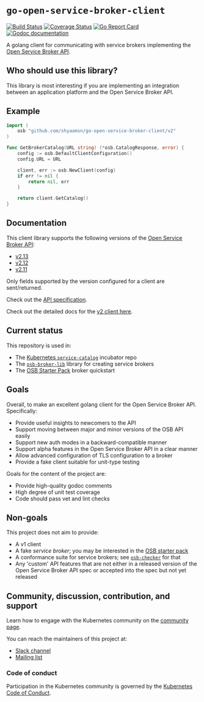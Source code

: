 # `go-open-service-broker-client`

[![Build Status](https://travis-ci.org/shyaamsn/go-open-service-broker-client.svg?branch=master)](https://travis-ci.org/shyaamsn/go-open-service-broker-client)
[![Coverage Status](https://coveralls.io/repos/github/shyaamsn/go-open-service-broker-client/badge.svg)](https://coveralls.io/github/shyaamsn/go-open-service-broker-client)
[![Go Report Card](https://goreportcard.com/badge/github.com/shyaamsn/go-open-service-broker-client)](https://goreportcard.com/report/github.com/shyaamsn/go-open-service-broker-client)
[![Godoc documentation](https://img.shields.io/badge/godoc-documentation-blue.svg)](https://godoc.org/github.com/shyaamsn/go-open-service-broker-client)

A golang client for communicating with service brokers implementing the
[Open Service Broker API](https://github.com/openservicebrokerapi/servicebroker).

## Who should use this library?

This library is most interesting if you are implementing an integration
between an application platform and the Open Service Broker API.

## Example

```go
import (
	osb "github.com/shyaamsn/go-open-service-broker-client/v2"
)

func GetBrokerCatalog(URL string) (*osb.CatalogResponse, error) {
	config := osb.DefaultClientConfiguration()
	config.URL = URL

	client, err := osb.NewClient(config)
	if err != nil {
		return nil, err
	}

	return client.GetCatalog()
}
```

## Documentation

This client library supports the following versions of the
[Open Service Broker API](https://github.com/openservicebrokerapi/servicebroker):

- [v2.13](https://github.com/openservicebrokerapi/servicebroker/tree/v2.13)
- [v2.12](https://github.com/openservicebrokerapi/servicebroker/tree/v2.12)
- [v2.11](https://github.com/openservicebrokerapi/servicebroker/tree/v2.11)

Only fields supported by the version configured for a client are
sent/returned.

Check out the
[API specification](https://github.com/openservicebrokerapi/servicebroker/blob/master/spec.md).

Check out the detailed docs for the [v2 client here](docs/).

## Current status

This repository is used in:

* The [Kubernetes `service-catalog`](https://github.com/kubernetes-incubator/service-catalog)
incubator repo
* The [`osb-broker-lib`](https://github.com/shyaamsn/osb-broker-lib) library for
  creating service brokers
* The [OSB Starter Pack](https://github.com/shyaamsn/osb-starter-pack) broker quickstart

## Goals

Overall, to make an excellent golang client for the Open Service Broker API.
Specifically:

- Provide useful insights to newcomers to the API
- Support moving between major and minor versions of the OSB API easily
- Support new auth modes in a backward-compatible manner
- Support alpha features in the Open Service Broker API in a clear manner
- Allow advanced configuration of TLS configuration to a broker
- Provide a fake client suitable for unit-type testing

Goals for the content of the project are:

- Provide high-quality godoc comments
- High degree of unit test coverage
- Code should pass vet and lint checks

## Non-goals

This project does not aim to provide:

- A v1 client
- A fake _service broker_; you may be interested in the [OSB starter
  pack](https://github.com/shyaamsn/osb-starter-pack)
- A conformance suite for service brokers; see
  [`osb-checker`](https://github.com/openservicebrokerapi/osb-checker) for that
- Any 'custom' API features that are not either in a released version of the
  Open Service Broker API spec or accepted into the spec but not yet released

## Community, discussion, contribution, and support

Learn how to engage with the Kubernetes community on the [community page](http://kubernetes.io/community/).

You can reach the maintainers of this project at:

- [Slack channel](https://kubernetes.slack.com/messages/sig-service-catalog)
- [Mailing list](https://groups.google.com/forum/#!forum/kubernetes-sig-service-catalog)

### Code of conduct

Participation in the Kubernetes community is governed by the [Kubernetes Code of Conduct](code-of-conduct.md).
